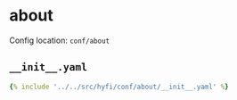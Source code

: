 # about

Config location: `conf/about`

## `__init__.yaml`

```yaml
{% include '../../src/hyfi/conf/about/__init__.yaml' %}
```

